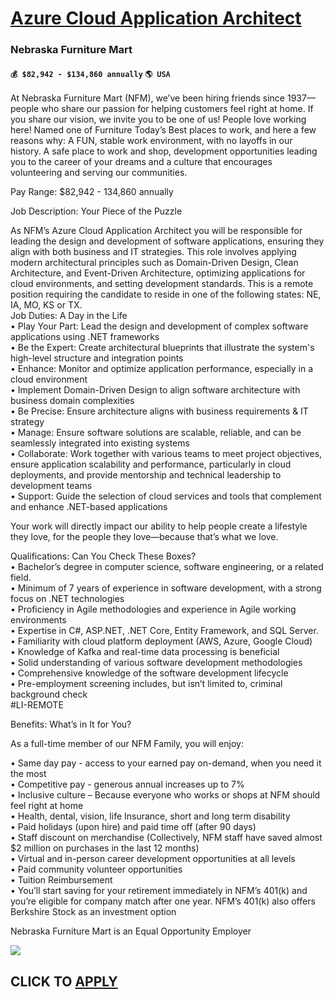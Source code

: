 # [Azure Cloud Application Architect](https://www.remotewlb.com/apply/azure-cloud-application-architect)  
### Nebraska Furniture Mart  
#### `💰 $82,942 - $134,860 annually` `🌎 USA`  

At Nebraska Furniture Mart (NFM), we’ve been hiring friends since 1937—people who share our passion for helping customers feel right at home. If you share our vision, we invite you to be one of us! People love working here! Named one of Furniture Today’s Best places to work, and here a few reasons why: A FUN, stable work environment, with no layoffs in our history. A safe place to work and shop, development opportunities leading you to the career of your dreams and a culture that encourages volunteering and serving our communities.  
  
Pay Range: $82,942 - 134,860 annually  
  
Job Description: Your Piece of the Puzzle  
  
As NFM’s Azure Cloud Application Architect you will be responsible for leading the design and development of software applications, ensuring they align with both business and IT strategies. This role involves applying modern architectural principles such as Domain-Driven Design, Clean Architecture, and Event-Driven Architecture, optimizing applications for cloud environments, and setting development standards. This is a remote position requiring the candidate to reside in one of the following states: NE, IA, MO, KS or TX.  
Job Duties: A Day in the Life  
• Play Your Part: Lead the design and development of complex software applications using .NET frameworks  
• Be the Expert: Create architectural blueprints that illustrate the system's high-level structure and integration points  
• Enhance: Monitor and optimize application performance, especially in a cloud environment  
• Implement Domain-Driven Design to align software architecture with business domain complexities  
• Be Precise: Ensure architecture aligns with business requirements & IT strategy  
• Manage: Ensure software solutions are scalable, reliable, and can be seamlessly integrated into existing systems  
• Collaborate: Work together with various teams to meet project objectives, ensure application scalability and performance, particularly in cloud deployments, and provide mentorship and technical leadership to development teams  
• Support: Guide the selection of cloud services and tools that complement and enhance .NET-based applications  
  
Your work will directly impact our ability to help people create a lifestyle they love, for the people they love—because that’s what we love.  
  
Qualifications: Can You Check These Boxes?  
• Bachelor’s degree in computer science, software engineering, or a related field.  
• Minimum of 7 years of experience in software development, with a strong focus on .NET technologies  
• Proficiency in Agile methodologies and experience in Agile working environments  
• Expertise in C#, ASP.NET, .NET Core, Entity Framework, and SQL Server.  
• Familiarity with cloud platform deployment (AWS, Azure, Google Cloud)  
• Knowledge of Kafka and real-time data processing is beneficial  
• Solid understanding of various software development methodologies  
• Comprehensive knowledge of the software development lifecycle  
• Pre-employment screening includes, but isn’t limited to, criminal background check  
#LI-REMOTE  
  
Benefits: What’s in It for You?  
  
As a full-time member of our NFM Family, you will enjoy:  
  
• Same day pay - access to your earned pay on-demand, when you need it the most  
• Competitive pay - generous annual increases up to 7%  
• Inclusive culture – Because everyone who works or shops at NFM should feel right at home  
• Health, dental, vision, life Insurance, short and long term disability  
• Paid holidays (upon hire) and paid time off (after 90 days)  
• Staff discount on merchandise (Collectively, NFM staff have saved almost $2 million on purchases in the last 12 months)  
• Virtual and in-person career development opportunities at all levels  
• Paid community volunteer opportunities  
• Tuition Reimbursement  
• You’ll start saving for your retirement immediately in NFM’s 401(k) and you’re eligible for company match after one year. NFM’s 401(k) also offers Berkshire Stock as an investment option  
  
Nebraska Furniture Mart is an Equal Opportunity Employer

![](https://remotive.com/job/track/1899142/blank.gif?source=public_api)  
## CLICK TO [APPLY](https://www.remotewlb.com/apply/azure-cloud-application-architect)

